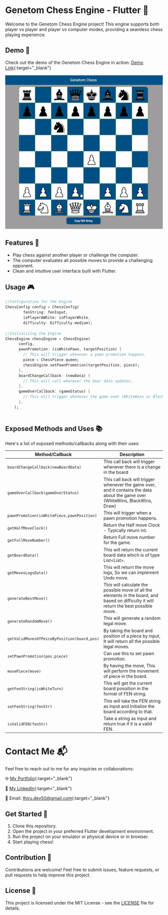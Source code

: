 # Genetom Chess Engine - Flutter 🚀

Welcome to the Genetom Chess Engine project! This engine supports both player vs player and player vs computer modes, providing a seamless chess playing experience.


## Demo 🎥
Check out the demo of the Genetom Chess Engine in action: [Demo Link](https://thirudev50.github.io/genetom-chess-engine-flutter/#/){:target="_blank"}

![Chess Engine Demo](assets/chess_engine_demo.gif)

## Features 🌟
- Play chess against another player or challenge the computer.
- The computer evaluates all possible moves to provide a challenging opponent.
- Clean and intuitive user interface built with Flutter.

## Usage 🎮
``` dart
//Configuration for the Engine
ChessConfig config = ChessConfig(
        fenString: fenInput,
        isPlayerAWhite: isPlayerWhite,
        difficulty: Difficulty.medium);

//Initializing the Engine
ChessEngine chessEngine = ChessEngine(
      config,
      pawnPromotion: (isWhitePawn, targetPosition) {
        // This will trigger whenever a pawn promotion happens.
        piece = ChessPiece.queen;
        chessEngine.setPawnPromotion(targetPosition, piece);
      },
      boardChangeCallback: (newData) {
        // This will call whenever the boar data updates.
      },
      gameOverCallback: (gameStatus) {
        // This will trigger whenever the game ends (WhiteWins or BlackWins or Draw).
      },
    );
    
```

## Exposed Methods and Uses 📚
Here's a list of exposed methods/callbacks along with their uses:

| Method/Callback | Description |
| --- | --- |
| `boardChangeCallback(newBoardData)` | This call back will trigger whenever there is a change in the board |
| `gameOverCallback(gameOverStatus)` | This call back will trigger whenever the game over, and it contains the data about the game over (WhiteWins, BlackWins, Draw) |
|`pawnPromotion(isWhitePiece,pawnPosition)` | This will trigger when a pawn promotion happens. |
|`getHalfMoveClock()`      | Return the Half move Clock - Typically return int.   |
|`getFullMoveNumber()`       | Return Full move number for the game.   |
|`getBoardData()`      |  This will return the current board data which is of type List<List<int>>.  |
|`getMovesLogsData()`      | This will return the move logs, So we can implement Undo move.    |
|`generateBestMove()`      |  This will calculate the possible move of all the elements in the board, and based on difficulty it will return the best possible move.  |
|`generateRandomMove()`| This will generate a random legal move.   |
|`getValidMovesOfPeiceByPosition(board,pos)`      |  By taking the board and position of a piece by input, It will return all the possible legal moves.  |
|`setPawnPromotion(pos,piece)`       |   Can use this to set pawn promotion. |
|`movePiece(move)`      | By having the move, This will perform the movement of piece in the board.   |
|`getFenString(isWhiteTurn)`       | This will get the current board posoition in the format of FEN string.   |
|`setFenString(fenStr)`      |  This will take the FEN string as Input and Initialize the board according to that.  |
|`isValidFEN(fenStr)`    |  Take a string as input and return true if it is a valid FEN.  |
# Contact Me 📬

Feel free to reach out to me for any inquiries or collaborations:

🌐 [My Portfolio](https://thirudev50.github.io/portfolio/){:target="_blank"}

🔗 [My LinkedIn](https://www.linkedin.com/in/thirumoorthy-n/){:target="_blank"}

📧 Email: thiru.dev50@gmail.com{:target="_blank"}

## Get Started 🚀
1. Clone this repository.
2. Open the project in your preferred Flutter development environment.
3. Run the project on your emulator or physical device or in browser.
4. Start playing chess!

## Contribution 🤝
Contributions are welcome! Feel free to submit issues, feature requests, or pull requests to help improve this project.

## License 📄
This project is licensed under the MIT License - see the [LICENSE](LICENSE) file for details.
